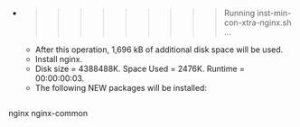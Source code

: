 * >>>>>>>>> Running inst-min-con-xtra-nginx.sh ...
  * After this operation, 1,696 kB of additional disk space will be used.
  * Install nginx.
  * Disk size = 4388488K. Space Used = 2476K. Runtime = 00:00:00:03.
  * The following NEW packages will be installed:
  ```bash
nginx nginx-common
  ```
